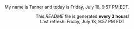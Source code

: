 My name is Tanner and today is Friday, July 18, 9:57 PM EDT.

<p align="center">This <i>README</i> file is generated <b>every 3 hours</b>!</br>Last refresh: Friday, July 18, 9:57 PM EDT<br /></p>
